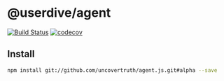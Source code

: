 # @userdive/agent

[![Build Status][travis-image]][travis-url] [![codecov][codecov-image]][codecov-url]

## Install

```sh
npm install git://github.com/uncovertruth/agent.js.git#alpha --save
```

[travis-image]: https://travis-ci.com/uncovertruth/agent.js.svg?token=jwBf8J1p7dtDvrhwRcod&branch=master
[travis-url]: https://travis-ci.com/uncovertruth/agent.js
[codecov-image]: https://codecov.io/gh/uncovertruth/agent.js/branch/master/graph/badge.svg?token=XNSCDmIcGp
[codecov-url]: https://codecov.io/gh/uncovertruth/agent.js
